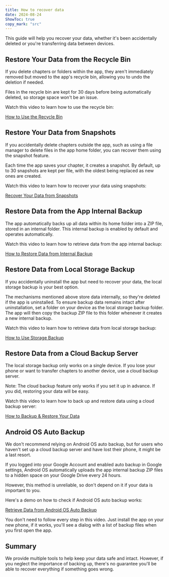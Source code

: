 ```yaml
---
title: How to recover data
date: 2024-08-24
ShowToc: true
copy_mark: "src"
---
```


This guide will help you recover your data, whether it's been accidentally deleted or you're transferring data between devices.

## Restore Your Data from the Recycle Bin

If you delete chapters or folders within the app, they aren't immediately removed but moved to the app's recycle bin, allowing you to undo the deletion if needed.

Files in the recycle bin are kept for 30 days before being automatically deleted, so storage space won't be an issue.

Watch this video to learn how to use the recycle bin:  

[How to Use the Recycle Bin](https://youtube.com/shorts/WUrHmY4-T30?feature=share)

## Restore Your Data from Snapshots

If you accidentally delete chapters outside the app, such as using a file manager to delete files in the app home folder, you can recover them using the snapshot feature.

Each time the app saves your chapter, it creates a snapshot. By default, up to 30 snapshots are kept per file, with the oldest being replaced as new ones are created.

Watch this video to learn how to recover your data using snapshots:  

[Recover Your Data from Snapshots](https://youtu.be/QRlzmj-Vp88)

## Restore Data from the App Internal Backup

The app automatically backs up all data within its home folder into a ZIP file, stored in an internal folder. This internal backup is enabled by default and operates automatically.

Watch this video to learn how to retrieve data from the app internal backup:  

[How to Restore Data from Internal Backup](https://youtube.com/shorts/GAOLcbpsCHQ?feature=share)

## Restore Data from Local Storage Backup

If you accidentally uninstall the app but need to recover your data, the local storage backup is your best option.

The mechanisms mentioned above store data internally, so they're deleted if the app is uninstalled. To ensure backup data remains intact after uninstallation, set a folder on your device as the local storage backup folder. The app will then copy the backup ZIP file to this folder whenever it creates a new internal backup.

Watch this video to learn how to retrieve data from local storage backup:  

[How to Use Storage Backup](https://youtu.be/Y-M5V3OKWM8)

## Restore Data from a Cloud Backup Server

The local storage backup only works on a single device. If you lose your phone or want to transfer chapters to another device, use a cloud backup server.

Note: The cloud backup feature only works if you set it up in advance. If you did, restoring your data will be easy.

Watch this video to learn how to back up and restore data using a cloud backup server:  

[How to Backup & Restore Your Data](https://youtube.com/shorts/F2UTxySivO4)

## Android OS Auto Backup

We don't recommend relying on Android OS auto backup, but for users who haven't set up a cloud backup server and have lost their phone, it might be a last resort.

If you logged into your Google Account and enabled auto backup in Google settings, Android OS automatically uploads the app internal backup ZIP files to a hidden space on your Google Drive every 24 hours.

However, this method is unreliable, so don't depend on it if your data is important to you.

Here's a demo on how to check if Android OS auto backup works:  

[Retrieve Data from Android OS Auto Backup](https://youtu.be/PMrsCCpMebk)

You don't need to follow every step in this video. Just install the app on your new phone, if it works, you'll see a dialog with a list of backup files when you first open the app.

## Summary

We provide multiple tools to help keep your data safe and intact. However, if you neglect the importance of backing up, there's no guarantee you'll be able to recover everything if something goes wrong.
